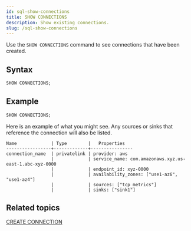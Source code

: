 ```yaml
---
id: sql-show-connections
title: SHOW CONNECTIONS
description: Show existing connections.
slug: /sql-show-connections
---
```


Use the `SHOW CONNECTIONS` command to see connections that have been created.

## Syntax

```sql
SHOW CONNECTIONS;
```

## Example

```sql
SHOW CONNECTIONS;
```

Here is an example of what you might see. Any sources or sinks that reference the connection will also be listed.

```
Name             | Type        |   Properties
-----------------+-------------+----------------
connection_name  | privatelink | provider: aws
                 |             | service_name: com.amazonaws.xyz.us-east-1.abc-xyz-0000
                 |             | endpoint_id: xyz-0000
                 |             | availability_zones: ["use1-az6", "use1-az4"]
                 |             | sources: ["tcp_metrics"]
                 |             | sinks: ["sink1"]
```

## Related topics

[CREATE CONNECTION](sql-create-connection.md)

